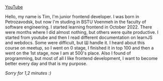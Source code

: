 [YouTube](https://www.youtube.com/watch?v=l-4jFaZwYoE)

Hello, my name is Tim, I'm junior frontend developer. I was born in Petrozavodsk, but now I'm studing in BSTU Voenmeh in the faculty of software engineering. I started learning frontend in October 2022. There were months where I did almost nothing, but others were quite productive. I started from youtube and then I read different documentation on learnJS and webdocs. Some were difficult, but Ш handle it. I heard about this course on meetup, so I went on 0 stage, I finished it in top 100 and then a went on the 1st stage, now I am at 500's place. Also I found of programming, but most of all I like frontend development, I want to become better every day and that is my purpose.

*Sorry for 1,2 minutes :)*
